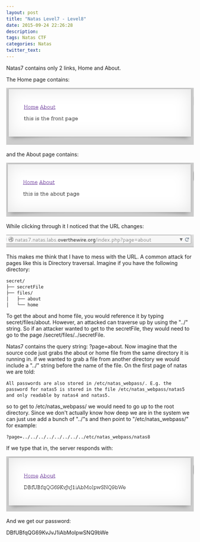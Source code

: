 ```yaml
---
layout: post
title: "Natas Level7 - Level8"
date: 2015-09-24 22:26:28
description:
tags: Natas CTF
categories: Natas
twitter_text:
---
```

Natas7 contains only 2 links, Home and About.

The Home page contains:

![Screenshot1](/assets/img/screenshots/Natas_level7-1.png)

and the About page contains:

![Screenshot2](/assets/img/screenshots/Natas_level7-2.png)

While clicking through it I noticed that the URL changes:

![Screenshot3](/assets/img/screenshots/Natas_level7-3.png)

This makes me think that I have to mess with the URL. A common attack for pages like this is Directory traversal. Imagine if you have the following directory:

	secret/
	├── secretFile
	├── files/
	│   ├── about
	│   └── home

To get the about and home file, you would reference it by typing secret/files/about. However, an attacked can traverse up by using the "../" string. So if an attacker wanted to get to the secretFile, they would need to go to the page /secret/files/../secretFile. 

Natas7 contains the query string: ?page=about. Now imagine that the source code just grabs the about or home file from the same directory it is running in. if we wanted to grab a file from another directory we would include a "../" string before the name of the file. On the first page of natas we are told:

    All passwords are also stored in /etc/natas_webpass/. E.g. the password for natas5 is stored in the file /etc/natas_webpass/natas5 and only readable by natas4 and natas5.

so to get to /etc/natas_webpass/ we would need to go up to the root directory. Since we don't actually know how deep we are in the system we can just use add a bunch of "../"s and then point to "/etc/natas_webpass/" for example:
 
    ?page=../../../../../../../../etc/natas_webpass/natas8
    
If we type that in, the server responds with:

![Screenshot4](/assets/img/screenshots/Natas_level7-4.png)
    
And we get our password:

DBfUBfqQG69KvJvJ1iAbMoIpwSNQ9bWe 

